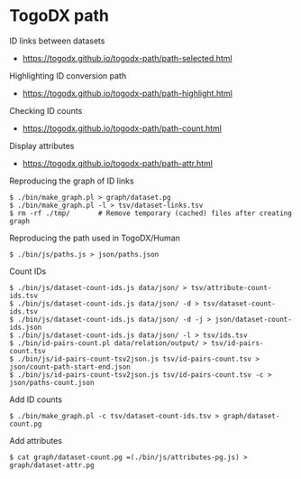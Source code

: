 # TogoDX path

ID links between datasets
* https://togodx.github.io/togodx-path/path-selected.html

Highlighting ID conversion path
* https://togodx.github.io/togodx-path/path-highlight.html

Checking ID counts
* https://togodx.github.io/togodx-path/path-count.html

Display attributes
* https://togodx.github.io/togodx-path/path-attr.html

Reproducing the graph of ID links
```
$ ./bin/make_graph.pl > graph/dataset.pg
$ ./bin/make_graph.pl -l > tsv/dataset-links.tsv
$ rm -rf ./tmp/       # Remove temporary (cached) files after creating graph
```

Reproducing the path used in TogoDX/Human
```
$ ./bin/js/paths.js > json/paths.json
```

Count IDs
```
$ ./bin/js/dataset-count-ids.js data/json/ > tsv/attribute-count-ids.tsv
$ ./bin/js/dataset-count-ids.js data/json/ -d > tsv/dataset-count-ids.tsv
$ ./bin/js/dataset-count-ids.js data/json/ -d -j > json/dataset-count-ids.json
$ ./bin/js/dataset-count-ids.js data/json/ -l > tsv/ids.tsv
$ ./bin/id-pairs-count.pl data/relation/output/ > tsv/id-pairs-count.tsv
$ ./bin/js/id-pairs-count-tsv2json.js tsv/id-pairs-count.tsv > json/count-path-start-end.json
$ ./bin/js/id-pairs-count-tsv2json.js tsv/id-pairs-count.tsv -c > json/paths-count.json
```

Add ID counts
```
$ ./bin/make_graph.pl -c tsv/dataset-count-ids.tsv > graph/dataset-count.pg
```

Add attributes
```
$ cat graph/dataset-count.pg =(./bin/js/attributes-pg.js) > graph/dataset-attr.pg
```
